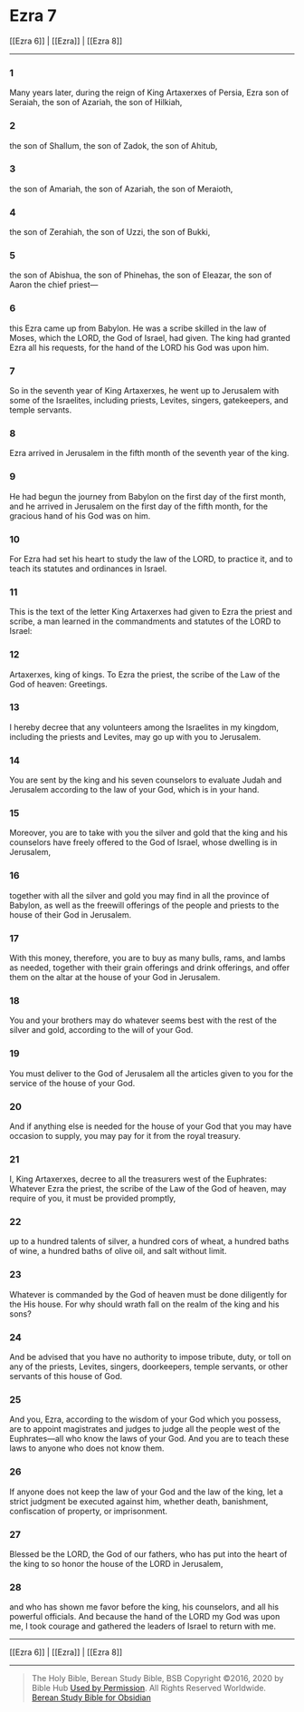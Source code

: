 # Ezra 7

[[Ezra 6]] | [[Ezra]] | [[Ezra 8]]

---

### 1
Many years later, during the reign of King Artaxerxes of Persia, Ezra son of Seraiah, the son of Azariah, the son of Hilkiah,

### 2
the son of Shallum, the son of Zadok, the son of Ahitub,

### 3
the son of Amariah, the son of Azariah, the son of Meraioth,

### 4
the son of Zerahiah, the son of Uzzi, the son of Bukki,

### 5
the son of Abishua, the son of Phinehas, the son of Eleazar, the son of Aaron the chief priest—

### 6
this Ezra came up from Babylon. He was a scribe skilled in the law of Moses, which the LORD, the God of Israel, had given. The king had granted Ezra all his requests, for the hand of the LORD his God was upon him.

### 7
So in the seventh year of King Artaxerxes, he went up to Jerusalem with some of the Israelites, including priests, Levites, singers, gatekeepers, and temple servants.

### 8
Ezra arrived in Jerusalem in the fifth month of the seventh year of the king.

### 9
He had begun the journey from Babylon on the first day of the first month, and he arrived in Jerusalem on the first day of the fifth month, for the gracious hand of his God was on him.

### 10
For Ezra had set his heart to study the law of the LORD, to practice it, and to teach its statutes and ordinances in Israel.

### 11
This is the text of the letter King Artaxerxes had given to Ezra the priest and scribe, a man learned in the commandments and statutes of the LORD to Israel:

### 12
Artaxerxes, king of kings. To Ezra the priest, the scribe of the Law of the God of heaven: Greetings.

### 13
I hereby decree that any volunteers among the Israelites in my kingdom, including the priests and Levites, may go up with you to Jerusalem.

### 14
You are sent by the king and his seven counselors to evaluate Judah and Jerusalem according to the law of your God, which is in your hand.

### 15
Moreover, you are to take with you the silver and gold that the king and his counselors have freely offered to the God of Israel, whose dwelling is in Jerusalem,

### 16
together with all the silver and gold you may find in all the province of Babylon, as well as the freewill offerings of the people and priests to the house of their God in Jerusalem.

### 17
With this money, therefore, you are to buy as many bulls, rams, and lambs as needed, together with their grain offerings and drink offerings, and offer them on the altar at the house of your God in Jerusalem.

### 18
You and your brothers may do whatever seems best with the rest of the silver and gold, according to the will of your God.

### 19
You must deliver to the God of Jerusalem all the articles given to you for the service of the house of your God.

### 20
And if anything else is needed for the house of your God that you may have occasion to supply, you may pay for it from the royal treasury.

### 21
I, King Artaxerxes, decree to all the treasurers west of the Euphrates: Whatever Ezra the priest, the scribe of the Law of the God of heaven, may require of you, it must be provided promptly,

### 22
up to a hundred talents of silver, a hundred cors of wheat, a hundred baths of wine, a hundred baths of olive oil, and salt without limit.

### 23
Whatever is commanded by the God of heaven must be done diligently for the His house. For why should wrath fall on the realm of the king and his sons?

### 24
And be advised that you have no authority to impose tribute, duty, or toll on any of the priests, Levites, singers, doorkeepers, temple servants, or other servants of this house of God.

### 25
And you, Ezra, according to the wisdom of your God which you possess, are to appoint magistrates and judges to judge all the people west of the Euphrates—all who know the laws of your God. And you are to teach these laws to anyone who does not know them.

### 26
If anyone does not keep the law of your God and the law of the king, let a strict judgment be executed against him, whether death, banishment, confiscation of property, or imprisonment.

### 27
Blessed be the LORD, the God of our fathers, who has put into the heart of the king to so honor the house of the LORD in Jerusalem,

### 28
and who has shown me favor before the king, his counselors, and all his powerful officials. And because the hand of the LORD my God was upon me, I took courage and gathered the leaders of Israel to return with me.

---

[[Ezra 6]] | [[Ezra]] | [[Ezra 8]]

---

> The Holy Bible, Berean Study Bible, BSB
> Copyright &copy;2016, 2020 by Bible Hub
> [Used by Permission](https://berean.bible/terms.htm). All Rights Reserved Worldwide.
> [Berean Study Bible for Obsidian](https://github.com/gapmiss/berean-study-bible-for-obsidian)

